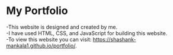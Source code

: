 # My Portfolio
-This website is designed and created by me. <br>
-I have used HTML, CSS, and JavaScript for building this website.<br>
-To view this website you can visit: https://shashank-mankala1.github.io/portfolio/.

